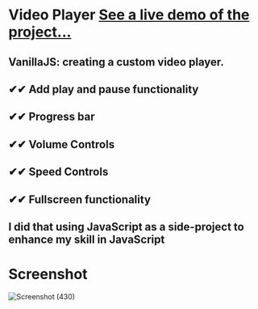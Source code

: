 # Video Player [See a live demo of the project...](https://ahmed-roshdy-1.github.io/Video-Player/)
## VanillaJS: creating a custom video player.
## ✔✔ Add play and pause functionality
## ✔✔ Progress bar
## ✔✔ Volume Controls
## ✔✔ Speed Controls
## ✔✔ Fullscreen functionality
## I did that using JavaScript as a side-project to enhance my skill in JavaScript
# Screenshot
![Screenshot (430)](https://user-images.githubusercontent.com/65695097/133358893-106f854b-1207-4792-b1d3-a39329dbbe9c.png)
